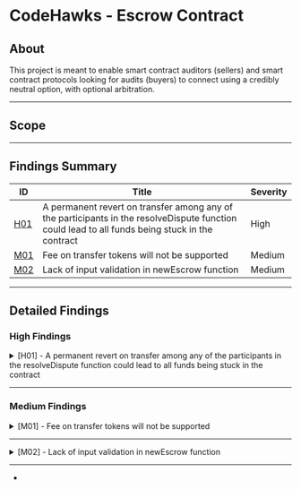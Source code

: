 # CodeHawks - Escrow Contract

## About

This project is meant to enable smart contract auditors (sellers) and smart contract protocols looking for audits (buyers) to connect using a credibly neutral option, with optional arbitration.

---

## Scope

---

## Findings Summary

| ID  | Title                            | Severity   |
|-----|----------------------------------|------------|
| [H01](#h01---xxx) | A permanent revert on transfer among any of the participants in the resolveDispute function could lead to all funds being stuck in the contract                              | High       |
| [M01](#m01---xxx) | Fee on transfer tokens will not be supported                              | Medium     |
| [M02](#m02---xxx) | Lack of input validation in newEscrow function                              | Medium     |

---

## Detailed Findings

### High Findings

<details>
  <summary><a id="h01---xxx"></a>[H01] - A permanent revert on transfer among any of the participants in the resolveDispute function could lead to all funds being stuck in the contract</summary>
  
  <br>

## **Severity:** 
  
- High Risk

## **Relevant GitHub Links:** 

- https://github.com/Cyfrin/2023-07-escrow/blob/65a60eb0773803fa0be4ba72defaec7d8567bccc/src/Escrow.sol#L109

## **Summary:** 

- In the resolveDispute function of the Escrow contract, all funds are distributed in the same function among the participants using a push over pull method. One revert could lead to locking all funds in the worst case. To mitigate this, it is recommended to use a pull over push strategy and have a different function for each transfer.

## **Vulnerability Details:** 

- In the resolveDispute function of the Escrow contract, tokens could fail to transfer due to various reasons. For instance, the token of choice could:

  - Implement an admin-controlled address blocklist (e.g., USDC and USDT), which can cause a revert on the resolveDispute function. This could lead to funds getting locked in the contract, or necessitate sending funds to other users first to avoid getting stuck.

  - Have callbacks that allow malicious users to DOS dispute resolutions, as mentioned in the Known Issues section.

- Consider the most adverse scenario:

  - The escrow has moved into the dispute stage, and the arbiter, who has set a fee greater than zero, is either blocked by the token in use or intentionally disrupts the transfer in a DoS attack. This would cause the transfer operation to consistently fail, leading to a situation where the function cannot execute successfully. As a result, all the funds will remain indefinitely locked within the contract.
  
## **Impact:** 

- Impact: High, as essential functionality in the protocol could fail.

- Likelihood: Low, as a specific type of ERC20 token must be used and one of the above conditions must be met.

## **Tools Used:** 

- Manual analysis

## **Recommendation:** 

- To mitigate this issue, consider using a pull over push strategy to send tokens and separate each transfer. This can be implemented as follows:

- Set the final values in the resolveDispute function:

```solidity
//state variables
uint private buyerShare;
uint private sellerShare;
uint private arbiterShare;

function resolveDispute(uint256 buyerAward) external onlyArbiter nonReentrant inState(State.Disputed) {
		tokenBalance = i_tokenContract.balanceOf(address(this));
        // existing code...

        if (buyerAward > 0) {
			buyerShare = buyerAward;
        }

		if (i_arbiterFee > 0) {
            arbiterShare = i_arbiterFee
        }

		uint currTotal = buyerShare + arbiterShare

        if (tokenBalance - currTotal > 0) {
            sellerShare = tokenBalance - currTotal
        }
}
```

- Create individual claim functions for each user:

```solidity
function buyerClaim() external inState(State.resolved) {
		if (buyerShare > 0) {
            i_tokenContract.safeTransfer(i_buyer, buyerShare);
			buyerShare = 0;
        }
}
```

```solidity
function sellerClaim() external inState(State.resolved) {
		if (sellerShare > 0) {
            i_tokenContract.safeTransfer(i_seller, sellerShare);
			sellerShare = 0
        }
}
```

```solidity
function arbiterClaim() external inState(State.resolved) {
		if (arbiterShare > 0) {
            i_tokenContract.safeTransfer(i_arbiter, arbiterShare);
			arbiterShare = 0;
        }
}
```
- These changes will limit the scope of potential issues. If a transfer fails, it will only affect the single user, rather than all users. Additionally, it can help to mitigate the effects of a known issue where malicious users can DOS dispute resolutions.

</details>

---

### Medium Findings

<details>
  <summary><a id="m01---xxx"></a>[M01] - Fee on transfer tokens will not be supported</summary>
  
  <br>

## **Severity:** 

- Medium Risk

## **Relevant GitHub Links:** 

- https://github.com/Cyfrin/2023-07-escrow/blob/65a60eb0773803fa0be4ba72defaec7d8567bccc/src/EscrowFactory.sol#L20

- https://github.com/Cyfrin/2023-07-escrow/blob/65a60eb0773803fa0be4ba72defaec7d8567bccc/src/Escrow.sol#L44

## **Summary:** 

- The current implementation of the escrow contract does not support tokens that take a fee on transfer. This is because the contract checks if the balance of the contract is greater then the specified price parameter, which will not be the case for tokens that deduct a fee on transfer.

- While this is not an issue at the present time, as many widely-used tokens do not charge a fee, it could become a significant constraint in the future. If popular tokens (such as USDT and USDC) decide to implement a transfer fee, the protocol's regular usability would be severely limited. Consequently, the protocol's user base could be greatly reduced.

## **Vulnerability Details:** 

- In the escrow contracts constructor, a check is performed to ensure that the balance of the escrow contract matches or is greater then the specified price. However, for tokens that deduct a fee on transfer, the balance will be less than the price, causing the function to revert. This effectively means that tokens which employ a transfer fee cannot be used with the current contract implementation.

```solidity
if (tokenContract.balanceOf(address(this)) < price) revert Escrow__MustDeployWithTokenBalance();
```
  
## **Impact:** 

- It will not be possible to use fee on transfer tokens regularly within the protocol

## **Tools Used:** 

- Manual analysis

## **Recommendation:** 

- To address this issue, you could modify the contract to accommodate fee-on-transfer tokens.

- Alternatively, If accommodating fee-on-transfer tokens is not a priority, it would be helpful to clearly document this limitation in the contract comments and any user-facing documentation.

- One work around on the user side would be to have them send extra tokens to the precomputed address before calling the newEscrow function

</details>

---

<details>
  <summary><a id="m02---xxx"></a>[M02] - Lack of input validation in newEscrow function</summary>
  
  <br>

## **Severity:** 

- Medium Risk

## **Relevant GitHub Links:** 

- https://github.com/Cyfrin/2023-07-escrow/blob/65a60eb0773803fa0be4ba72defaec7d8567bccc/src/EscrowFactory.sol#L20

## **Summary:** 

- The newEscrow function lacks input validation checks

	- The arbiter address should be validated to ensure it is not the same as the buyer or seller address. The arbiter is expected to be an impartial, trusted actor who can resolve disputes between the buyer and seller. If the arbiter is also the buyer or seller, this impartiality is compromised.

## **Vulnerability Details:** 

- If the arbiter is also the buyer or seller, it could lead to disputes being resolved unfairly. This is contrary to the intended role of the arbiter as an impartial third party.
  
## **Impact:** 

- The lack of these input validations could lead to disputes being unfairly resolved

## **Tools Used:** 

- Manual analysis

## **Recommendation:** 

- To mitigate these issues, consider adding the following validation checks in the newEscrow function:

```solidity
function newEscrow(
    uint256 price,
    IERC20 tokenContract,
    address seller,
    address arbiter,
    uint256 arbiterFee,
    bytes32 salt
) external returns (IEscrow) {
    require(arbiter != buyer && arbiter != seller, "Arbiter must be different from buyer and seller");
    
    // rest of the function code
}
```
</details>

---


- 

</details>
